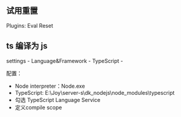 ## 试用重置
Plugins: Eval Reset

## ts 编译为 js
settings - Language&Framework - TypeScript - 

配置：
- Node interpreter：Node.exe 
- TypeScript: E:\Joy\server-s\dk_nodejs\node_modules\typescript
- 勾选 TypeScript Language Service
- 定义compile scope
